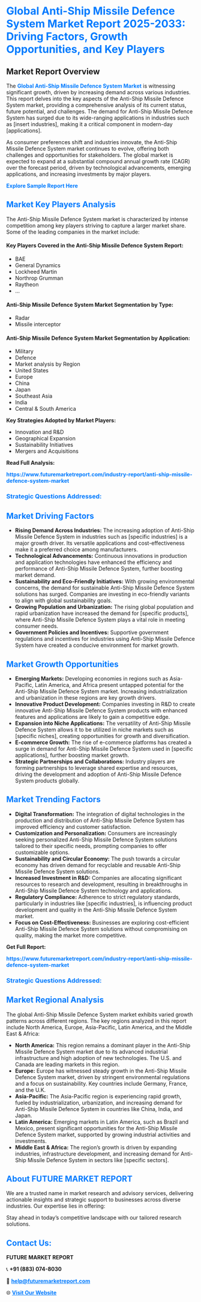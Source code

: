 <h1 style="color: #007BFF;">Global Anti-Ship Missile Defence System Market Report 2025-2033: Driving Factors, Growth Opportunities, and Key Players</h1>

<section id="overview">
<h2>Market Report Overview</h2>
<p>The <a href="https://www.futuremarketreport.com/industry-report/anti-ship-missile-defence-system-market" style="color: #007BFF; text-decoration: none;"><strong>Global Anti-Ship Missile Defence System Market</strong></a> is witnessing significant growth, driven by increasing demand across various industries. This report delves into the key aspects of the Anti-Ship Missile Defence System market, providing a comprehensive analysis of its current status, future potential, and challenges. The demand for Anti-Ship Missile Defence System has surged due to its wide-ranging applications in industries such as [insert industries], making it a critical component in modern-day [applications].</p>
<p>As consumer preferences shift and industries innovate, the Anti-Ship Missile Defence System market continues to evolve, offering both challenges and opportunities for stakeholders. The global market is expected to expand at a substantial compound annual growth rate (CAGR) over the forecast period, driven by technological advancements, emerging applications, and increasing investments by major players.</p>
</section>

<section id="overview">
<p><a href="https://www.futuremarketreport.com/request-sample/reportId=107448" style="color: #007BFF; text-decoration: none;"><strong>Explore Sample Report Here</strong></a></p>
</section>

<section id="key-players">
<h2 style="color: #007BFF;">Market Key Players Analysis</h2>
<p>The Anti-Ship Missile Defence System market is characterized by intense competition among key players striving to capture a larger market share. Some of the leading companies in the market include:</p>
<h4>Key Players Covered in the Anti-Ship Missile Defence System Report:</h4>
<ul><li>BAE</li><li>General Dynamics</li><li>Lockheed Martin</li><li>Northrop Grumman</li><li>Raytheon</li><li>...</li></ul>
<h4>Anti-Ship Missile Defence System Market Segmentation by Type:</h4>
<ul><li>Radar</li><li>Missile interceptor</li></ul>

<h4>Anti-Ship Missile Defence System Market Segmentation by Application:</h4>
<ul><li>Military</li><li>Defence</li><li>Market analysis by Region</li><li>United States</li><li>Europe</li><li>China</li><li>Japan</li><li>Southeast Asia</li><li>India</li><li>Central &amp; South America</li></ul>
<p><strong>Key Strategies Adopted by Market Players:</strong></p>
<ul>
<li>Innovation and R&D</li>
<li>Geographical Expansion</li>
<li>Sustainability Initiatives</li>
<li>Mergers and Acquisitions</li>
</ul>
</section>

<section>
<p><strong>Read Full Analysis: </strong></p><a href="https://www.futuremarketreport.com/industry-report/anti-ship-missile-defence-system-market" style="color: #007BFF; text-decoration: none;"><strong>https://www.futuremarketreport.com/industry-report/anti-ship-missile-defence-system-market</strong></a>
<h3 style="color: #007BFF;">Strategic Questions Addressed:</h3>
</section>

<section id="driving-factors">
<h2 style="color: #007BFF;">Market Driving Factors</h2>
<ul>
<li><strong>Rising Demand Across Industries:</strong> The increasing adoption of Anti-Ship Missile Defence System in industries such as [specific industries] is a major growth driver. Its versatile applications and cost-effectiveness make it a preferred choice among manufacturers.</li>
<li><strong>Technological Advancements:</strong> Continuous innovations in production and application technologies have enhanced the efficiency and performance of Anti-Ship Missile Defence System, further boosting market demand.</li>
<li><strong>Sustainability and Eco-Friendly Initiatives:</strong> With growing environmental concerns, the demand for sustainable Anti-Ship Missile Defence System solutions has surged. Companies are investing in eco-friendly variants to align with global sustainability goals.</li>
<li><strong>Growing Population and Urbanization:</strong> The rising global population and rapid urbanization have increased the demand for [specific products], where Anti-Ship Missile Defence System plays a vital role in meeting consumer needs.</li>
<li><strong>Government Policies and Incentives:</strong> Supportive government regulations and incentives for industries using Anti-Ship Missile Defence System have created a conducive environment for market growth.</li>
</ul>
</section>

<section id="growth-opportunities">
<h2 style="color: #007BFF;">Market Growth Opportunities</h2>
<ul>
<li><strong>Emerging Markets:</strong> Developing economies in regions such as Asia-Pacific, Latin America, and Africa present untapped potential for the Anti-Ship Missile Defence System market. Increasing industrialization and urbanization in these regions are key growth drivers.</li>
<li><strong>Innovative Product Development:</strong> Companies investing in R&D to create innovative Anti-Ship Missile Defence System products with enhanced features and applications are likely to gain a competitive edge.</li>
<li><strong>Expansion into Niche Applications:</strong> The versatility of Anti-Ship Missile Defence System allows it to be utilized in niche markets such as [specific niches], creating opportunities for growth and diversification.</li>
<li><strong>E-commerce Growth:</strong> The rise of e-commerce platforms has created a surge in demand for Anti-Ship Missile Defence System used in [specific applications], further boosting market growth.</li>
<li><strong>Strategic Partnerships and Collaborations:</strong> Industry players are forming partnerships to leverage shared expertise and resources, driving the development and adoption of Anti-Ship Missile Defence System products globally.</li>
</ul>
</section>

<section id="trending-factors">
<h2 style="color: #007BFF;">Market Trending Factors</h2>
<ul>
<li><strong>Digital Transformation:</strong> The integration of digital technologies in the production and distribution of Anti-Ship Missile Defence System has improved efficiency and customer satisfaction.</li>
<li><strong>Customization and Personalization:</strong> Consumers are increasingly seeking personalized Anti-Ship Missile Defence System solutions tailored to their specific needs, prompting companies to offer customizable options.</li>
<li><strong>Sustainability and Circular Economy:</strong> The push towards a circular economy has driven demand for recyclable and reusable Anti-Ship Missile Defence System solutions.</li>
<li><strong>Increased Investment in R&D:</strong> Companies are allocating significant resources to research and development, resulting in breakthroughs in Anti-Ship Missile Defence System technology and applications.</li>
<li><strong>Regulatory Compliance:</strong> Adherence to strict regulatory standards, particularly in industries like [specific industries], is influencing product development and quality in the Anti-Ship Missile Defence System market.</li>
<li><strong>Focus on Cost-Effectiveness:</strong> Businesses are exploring cost-efficient Anti-Ship Missile Defence System solutions without compromising on quality, making the market more competitive.</li>
</ul>
</section>

<section>
<p><strong>Get Full Report: </strong></p><a href="https://www.futuremarketreport.com/industry-report/anti-ship-missile-defence-system-market" style="color: #007BFF; text-decoration: none;"><strong>https://www.futuremarketreport.com/industry-report/anti-ship-missile-defence-system-market</strong></a>
<h3 style="color: #007BFF;">Strategic Questions Addressed:</h3>
</section>


<section id="regional-analysis">
<h2 style="color: #007BFF;">Market Regional Analysis</h2>
<p>The global Anti-Ship Missile Defence System market exhibits varied growth patterns across different regions. The key regions analyzed in this report include North America, Europe, Asia-Pacific, Latin America, and the Middle East & Africa:</p>
<ul>
<li><strong>North America:</strong> This region remains a dominant player in the Anti-Ship Missile Defence System market due to its advanced industrial infrastructure and high adoption of new technologies. The U.S. and Canada are leading markets in this region.</li>
<li><strong>Europe:</strong> Europe has witnessed steady growth in the Anti-Ship Missile Defence System market, driven by stringent environmental regulations and a focus on sustainability. Key countries include Germany, France, and the U.K.</li>
<li><strong>Asia-Pacific:</strong> The Asia-Pacific region is experiencing rapid growth, fueled by industrialization, urbanization, and increasing demand for Anti-Ship Missile Defence System in countries like China, India, and Japan.</li>
<li><strong>Latin America:</strong> Emerging markets in Latin America, such as Brazil and Mexico, present significant opportunities for the Anti-Ship Missile Defence System market, supported by growing industrial activities and investments.</li>
<li><strong>Middle East & Africa:</strong> The region’s growth is driven by expanding industries, infrastructure development, and increasing demand for Anti-Ship Missile Defence System in sectors like [specific sectors].</li>
</ul>
</section>

<footer>
<h2 style="color: #007BFF;">About FUTURE MARKET REPORT</h2>
<p>We are a trusted name in market research and advisory services, delivering actionable insights and strategic support to businesses across diverse industries. Our expertise lies in offering:</p>

<p>Stay ahead in today’s competitive landscape with our tailored research solutions.</p>

<h2 style="color: #007BFF;">Contact Us:</h2>
<p><strong>FUTURE MARKET REPORT</strong></p>
<p>📞 <strong>+91 (883) 074-8030</strong></p>
<p>📧 <strong><a href="mailto:help@futuremarketreport.com" style="color: #007BFF;">help@futuremarketreport.com</a></strong></p>
<p>🌐 <strong><a href="https://www.futuremarketreport.com/" style="color: #007BFF;">Visit Our Website</a></strong></p>
</footer>